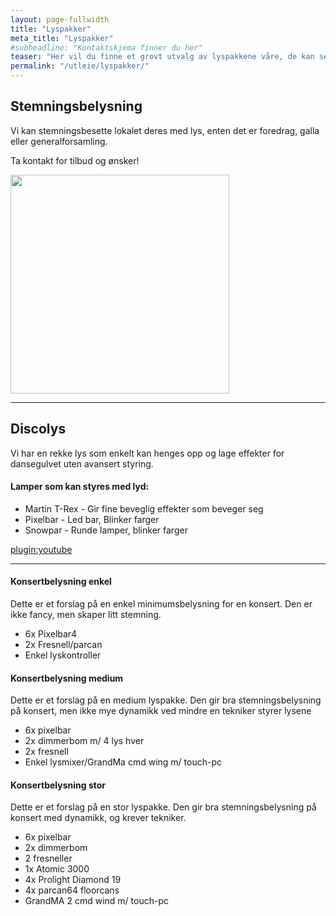 ```yaml
---
layout: page-fullwidth
title: "Lyspakker"
meta_title: "Lyspakker"
#subheadline: "Kontaktskjema finner du her"
teaser: "Her vil du finne et grovt utvalg av lyspakkene våre, de kan selvfølgelig tilpasses deres behov, ta kontakt for tilbud"
permalink: "/utleie/lyspakker/"
---
```


## Stemningsbelysning

Vi kan stemningsbesette lokalet deres med lys, enten det er foredrag, galla eller generalforsamling.

Ta kontakt for tilbud og ønsker!

<img src="{{site.url}}/images/lys-eksempel.jpg" width="350" alt="">

------------

## Discolys 

Vi har en rekke lys som enkelt kan henges opp og lage effekter for dansegulvet uten avansert styring.

#### Lamper som kan styres med lyd:
* Martin T-Rex - Gir fine beveglig effekter som beveger seg
* Pixelbar - Led bar, Blinker farger
* Snowpar - Runde lamper, blinker farger

[plugin:youtube](https://www.youtube.com/watch?v=EeexzEN4dNw)


-----

#### Konsertbelysning enkel
Dette er et forslag på en enkel minimumsbelysning for en konsert. Den er ikke fancy, men skaper litt stemning.

* 6x Pixelbar4
* 2x Fresnell/parcan
* Enkel lyskontroller

#### Konsertbelysning medium
Dette er et forslag på en medium lyspakke. Den gir bra stemningsbelysning på konsert, men ikke mye dynamikk ved mindre en tekniker styrer lysene

* 6x pixelbar
* 2x dimmerbom m/ 4 lys hver
* 2x fresnell
* Enkel lysmixer/GrandMa cmd wing m/ touch-pc  

#### Konsertbelysning stor
Dette er et forslag på en stor lyspakke. Den gir bra stemningsbelysning på konsert med dynamikk, og krever tekniker.
* 6x pixelbar
* 2x dimmerbom
* 2 fresneller
* 1x Atomic 3000
* 4x Prolight Diamond 19
* 4x parcan64 floorcans
* GrandMA 2 cmd wind m/ touch-pc
